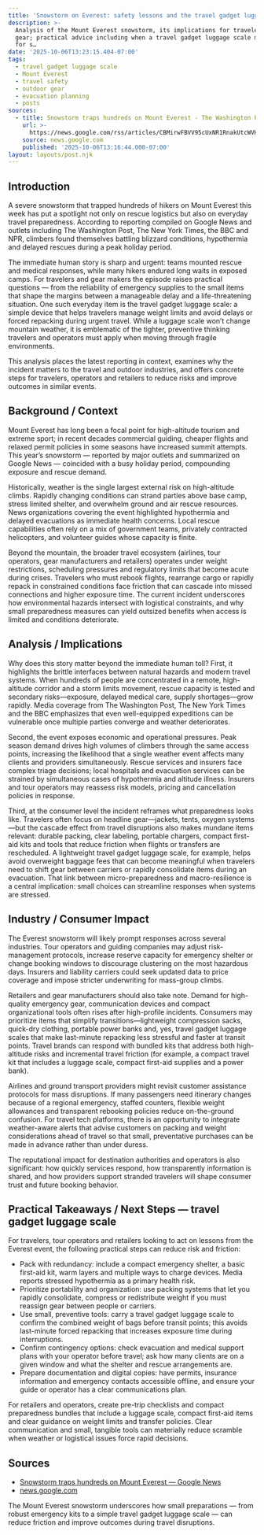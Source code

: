```yaml
---
title: 'Snowstorm on Everest: safety lessons and the travel gadget luggage…'
description: >-
  Analysis of the Mount Everest snowstorm, its implications for travelers and
  gear; practical advice including when a travel gadget luggage scale matters
  for s…
date: '2025-10-06T13:23:15.404-07:00'
tags:
  - travel gadget luggage scale
  - Mount Everest
  - travel safety
  - outdoor gear
  - evacuation planning
  - posts
sources:
  - title: Snowstorm traps hundreds on Mount Everest - The Washington Post
    url: >-
      https://news.google.com/rss/articles/CBMirwFBVV95cUxNR1RnakUtcWVHaUVaWlk4Z3pqMElicU9xcUM4eVg5WWh0ckdJTEl3aWJRUE1mb1hObUY5SGc2SlFFaF82U3VNNGdkeTZVQWI2Tnl3QW03VkF0Y2tjdjZsUjYtTlA1clpaU1RjS3FrODNBNlpIUko2eU5kaXc0SWdtTzR2TGw0b1BQM0RHc19KdTFoVGlWbnNtcy1LeWtGN1RhT0xGNzRJUUJzeHYzdlhJ?oc=5
    source: news.google.com
    published: '2025-10-06T13:16:44.000-07:00'
layout: layouts/post.njk
---
```


## Introduction

A severe snowstorm that trapped hundreds of hikers on Mount Everest this week has put a spotlight not only on rescue logistics but also on everyday travel preparedness. According to reporting compiled on Google News and outlets including The Washington Post, The New York Times, the BBC and NPR, climbers found themselves battling blizzard conditions, hypothermia and delayed rescues during a peak holiday period.

The immediate human story is sharp and urgent: teams mounted rescue and medical responses, while many hikers endured long waits in exposed camps. For travelers and gear makers the episode raises practical questions — from the reliability of emergency supplies to the small items that shape the margins between a manageable delay and a life-threatening situation. One such everyday item is the travel gadget luggage scale: a simple device that helps travelers manage weight limits and avoid delays or forced repacking during urgent travel. While a luggage scale won’t change mountain weather, it is emblematic of the tighter, preventive thinking travelers and operators must apply when moving through fragile environments.

This analysis places the latest reporting in context, examines why the incident matters to the travel and outdoor industries, and offers concrete steps for travelers, operators and retailers to reduce risks and improve outcomes in similar events.

## Background / Context

Mount Everest has long been a focal point for high-altitude tourism and extreme sport; in recent decades commercial guiding, cheaper flights and relaxed permit policies in some seasons have increased summit attempts. This year’s snowstorm — reported by major outlets and summarized on Google News — coincided with a busy holiday period, compounding exposure and rescue demand.

Historically, weather is the single largest external risk on high-altitude climbs. Rapidly changing conditions can strand parties above base camp, stress limited shelter, and overwhelm ground and air rescue resources. News organizations covering the event highlighted hypothermia and delayed evacuations as immediate health concerns. Local rescue capabilities often rely on a mix of government teams, privately contracted helicopters, and volunteer guides whose capacity is finite.

Beyond the mountain, the broader travel ecosystem (airlines, tour operators, gear manufacturers and retailers) operates under weight restrictions, scheduling pressures and regulatory limits that become acute during crises. Travelers who must rebook flights, rearrange cargo or rapidly repack in constrained conditions face friction that can cascade into missed connections and higher exposure time. The current incident underscores how environmental hazards intersect with logistical constraints, and why small preparedness measures can yield outsized benefits when access is limited and conditions deteriorate.

## Analysis / Implications

Why does this story matter beyond the immediate human toll? First, it highlights the brittle interfaces between natural hazards and modern travel systems. When hundreds of people are concentrated in a remote, high-altitude corridor and a storm limits movement, rescue capacity is tested and secondary risks—exposure, delayed medical care, supply shortages—grow rapidly. Media coverage from The Washington Post, The New York Times and the BBC emphasizes that even well-equipped expeditions can be vulnerable once multiple parties converge and weather deteriorates.

Second, the event exposes economic and operational pressures. Peak season demand drives high volumes of climbers through the same access points, increasing the likelihood that a single weather event affects many clients and providers simultaneously. Rescue services and insurers face complex triage decisions; local hospitals and evacuation services can be strained by simultaneous cases of hypothermia and altitude illness. Insurers and tour operators may reassess risk models, pricing and cancellation policies in response.

Third, at the consumer level the incident reframes what preparedness looks like. Travelers often focus on headline gear—jackets, tents, oxygen systems—but the cascade effect from travel disruptions also makes mundane items relevant: durable packing, clear labeling, portable chargers, compact first-aid kits and tools that reduce friction when flights or transfers are rescheduled. A lightweight travel gadget luggage scale, for example, helps avoid overweight baggage fees that can become meaningful when travelers need to shift gear between carriers or rapidly consolidate items during an evacuation. That link between micro-preparedness and macro-resilience is a central implication: small choices can streamline responses when systems are stressed.

## Industry / Consumer Impact

The Everest snowstorm will likely prompt responses across several industries. Tour operators and guiding companies may adjust risk-management protocols, increase reserve capacity for emergency shelter or change booking windows to discourage clustering on the most hazardous days. Insurers and liability carriers could seek updated data to price coverage and impose stricter underwriting for mass-group climbs.

Retailers and gear manufacturers should also take note. Demand for high-quality emergency gear, communication devices and compact organizational tools often rises after high-profile incidents. Consumers may prioritize items that simplify transitions—lightweight compression sacks, quick-dry clothing, portable power banks and, yes, travel gadget luggage scales that make last-minute repacking less stressful and faster at transit points. Travel brands can respond with bundled kits that address both high-altitude risks and incremental travel friction (for example, a compact travel kit that includes a luggage scale, compact first-aid supplies and a power bank).

Airlines and ground transport providers might revisit customer assistance protocols for mass disruptions. If many passengers need itinerary changes because of a regional emergency, staffed counters, flexible weight allowances and transparent rebooking policies reduce on-the-ground confusion. For travel tech platforms, there is an opportunity to integrate weather-aware alerts that advise customers on packing and weight considerations ahead of travel so that small, preventative purchases can be made in advance rather than under duress.

The reputational impact for destination authorities and operators is also significant: how quickly services respond, how transparently information is shared, and how providers support stranded travelers will shape consumer trust and future booking behavior.

## Practical Takeaways / Next Steps — travel gadget luggage scale

For travelers, tour operators and retailers looking to act on lessons from the Everest event, the following practical steps can reduce risk and friction:

- Pack with redundancy: include a compact emergency shelter, a basic first-aid kit, warm layers and multiple ways to charge devices. Media reports stressed hypothermia as a primary health risk.  
- Prioritize portability and organization: use packing systems that let you rapidly consolidate, compress or redistribute weight if you must reassign gear between people or carriers.  
- Use small, preventive tools: carry a travel gadget luggage scale to confirm the combined weight of bags before transit points; this avoids last-minute forced repacking that increases exposure time during interruptions.  
- Confirm contingency options: check evacuation and medical support plans with your operator before travel; ask how many clients are on a given window and what the shelter and rescue arrangements are.  
- Prepare documentation and digital copies: have permits, insurance information and emergency contacts accessible offline, and ensure your guide or operator has a clear communications plan.

For retailers and operators, create pre-trip checklists and compact preparedness bundles that include a luggage scale, compact first-aid items and clear guidance on weight limits and transfer policies. Clear communication and small, tangible tools can materially reduce scramble when weather or logistical issues force rapid decisions.

## Sources

- [Snowstorm traps hundreds on Mount Everest — Google News](https://news.google.com/rss/articles/CBMirwFBVV95cUxNR1RnakUtcWVHaUVaWlk4Z3pqMElicU9xcUM4eVg5WWh0ckdJTEl3aWJRUE1mb1hObUY5SGc2SlFFaF82U3VNNGdkeTZVQWI2Tnl3QW03VkF0Y2tjdjZsUjYtTlA1clpaU1RjS3FrODNBNlpIUko2eU5kaXc0SWdtTzR2TGw0b1BQM0RHc19KdTFoVGlWbnNtcy1LeWtGN1RhT0xGNzRJUUJzeHYzdlhJ?oc=5)
- [news.google.com](https://news.google.com)

The Mount Everest snowstorm underscores how small preparations — from robust emergency kits to a simple travel gadget luggage scale — can reduce friction and improve outcomes during travel disruptions.
